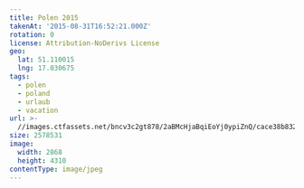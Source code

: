 ```yaml
---
title: Polen 2015
takenAt: '2015-08-31T16:52:21.000Z'
rotation: 0
license: Attribution-NoDerivs License
geo:
  lat: 51.110015
  lng: 17.030675
tags:
  - polen
  - poland
  - urlaub
  - vacation
url: >-
  //images.ctfassets.net/bncv3c2gt878/2aBMcHjaBqiEoYj0ypiZnQ/cace38b8322b7b9e48e825a88ac5ae3d/polen-2015_25324760534_o
size: 2578531
image:
  width: 2868
  height: 4310
contentType: image/jpeg
---
```


